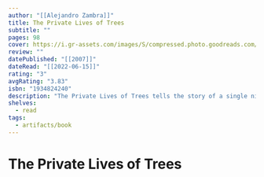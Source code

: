 ```yaml
---
author: "[[Alejandro Zambra]]"
title: The Private Lives of Trees
subtitle: ""
pages: 98
cover: https://i.gr-assets.com/images/S/compressed.photo.goodreads.com/books/1453091533l/7781430._SY475_.jpg
review: ""
datePublished: "[[2007]]"
dateRead: "[[2022-06-15]]"
rating: "3"
avgRating: "3.83"
isbn: "1934824240"
description: "The Private Lives of Trees tells the story of a single night: a young professor of literature named Julián is reading to his step-daughter Daniela and nervously waiting for his wife Verónica to return from her art class. Each night, Julián has been improvising a story about trees to tell Daniela before she goes to sleep, and each Sunday he works on a novel about a man tending to his bonsai, but something about this night is different. As Julián becomes increasing concerned that Verónica won’t return, he reflects on their life together in minute detail, and imagines what Daniela—at twenty, at twenty-five, at thirty years old, without a mother—will think of his novel. Perhaps even more daring and dizzying than Zambra’s magical Bonsai, The Private Lives of Trees demands to be read in a single sitting, and it casts a spell that will bring you back to it again and again."
shelves:
  - read
tags:
  - artifacts/book
---
```

#  The Private Lives of Trees
